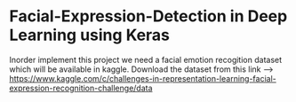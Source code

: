 # Facial-Expression-Detection in Deep Learning using Keras 
 Inorder implement this project we need a facial emotion recogition dataset which will be available in kaggle.
 Download the dataset from this link --> https://www.kaggle.com/c/challenges-in-representation-learning-facial-expression-recognition-challenge/data
